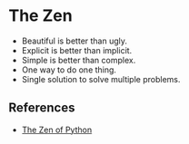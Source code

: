 # The Zen

- Beautiful is better than ugly.
- Explicit is better than implicit.
- Simple is better than complex.
- One way to do one thing.
- Single solution to solve multiple problems.

## References

- [The Zen of Python](https://www.python.org/dev/peps/pep-0020/)
